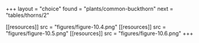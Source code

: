 +++
layout = "choice"
found = "plants/common-buckthorn"
next = "tables/thorns/2"

[[resources]]
src = "figures/figure-10.4.png"
[[resources]]
src = "figures/figure-10.5.png"
[[resources]]
src = "figures/figure-10.6.png"
+++
